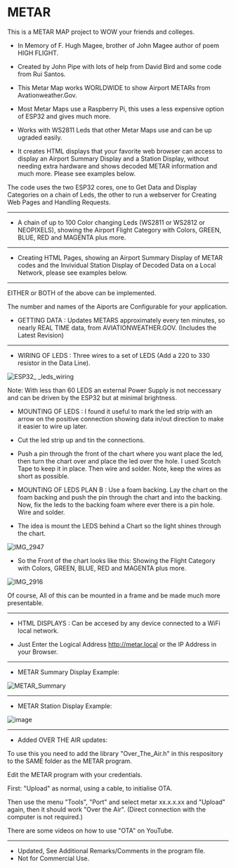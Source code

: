 # METAR
This is a METAR MAP project to WOW your friends and colleges.

+ In Memory of F. Hugh Magee, brother of John Magee author of poem HIGH FLIGHT.
+ Created by John Pipe with lots of help from David Bird and some code from Rui Santos.

+ This Metar Map works WORLDWIDE to show Airport METARs from Avationweather.Gov.

+ Most Metar Maps use a Raspberry Pi, this uses a less expensive option of ESP32 and gives much more.
  
+ Works with WS2811 Leds that other Metar Maps use and can be up ugraded easily.

+ It creates HTML displays that your favorite web browser can access to display an Airport Summary Display and a Station Display, without needing extra hardware and shows decoded METAR information and much more.  Please see examples below.

The code uses the two ESP32 cores, one to Get Data and Display Categories on a chain of Leds, the other to run a webserver for Creating Web Pages and Handling Requests.

---

+ A chain of up to 100 Color changing Leds (WS2811 or WS2812 or NEOPIXELS), showing the Airport Flight Category with Colors, GREEN, BLUE, RED and MAGENTA plus more.

---

+ Creating HTML Pages, showing an Airport Summary Display of METAR codes and the Invividual Station Display of Decoded Data on a Local Network, please see examples below.

---

EITHER or BOTH of the above can be implemented.

The number and names of the Aiports are Configurable for your application.

+ GETTING DATA : Updates METARS approximately every ten minutes, so nearly REAL TIME data, from AVIATIONWEATHER.GOV.  (Includes the Latest Revision)
---

+ WIRING OF LEDS : Three wires to  a set of LEDS (Add a 220 to 330 resistor in the Data Line).


![ESP32_ _leds_wiring](https://user-images.githubusercontent.com/24758833/197342655-f6e17e1f-f41f-4e63-b6c1-63a42799240c.png)

Note: With less than 60 LEDS an external Power Supply is not neccessary and can be driven by the ESP32 but at minimal brightness.


+ MOUNTING OF LEDS : I found it useful to mark the led strip with an arrow on the positive connection showing data in/out direction to make it easier to wire up later.
+ Cut the led strip up and tin the connections.
+ Push a pin through the front of the chart where you want place the led, then turn the chart over and place the led over the hole.  I used Scotch Tape to keep it in place.  Then wire and solder.  Note, keep the wires as short as possible.
+ MOUNTING OF LEDS PLAN B : Use a foam backing. Lay the chart on the foam backing and push the pin through the chart and into the backing.  Now, fix the leds to the backing foam where ever there is a pin hole.  Wire and solder.

+ The idea is mount the LEDS behind a Chart so the light shines through the chart.

![IMG_2947](https://user-images.githubusercontent.com/24758833/157293897-e3d9f13f-debc-4f80-a27e-ef0c16ccbe5c.JPG)


+ So the Front of the chart looks like this: Showing the Flight Category with Colors, GREEN, BLUE, RED and MAGENTA plus more.

![IMG_2916](https://user-images.githubusercontent.com/24758833/157294109-c94372d3-fa67-4a66-8e46-7be0fdde13f8.JPG)

Of course, All of this can be mounted in a frame and be made much more presentable.

---

+ HTML DISPLAYS : Can be accesed by any device connected to a WiFi local network.

+ Just Enter the Logical Address http://metar.local or the IP Address in your Browser.

---

+ METAR Summary Display Example:

![METAR_Summary](https://user-images.githubusercontent.com/24758833/197342754-2bac1db7-003e-47b2-8072-c6f3a0c6f7f8.png)

---

+ METAR Station Display Example:

![image](https://user-images.githubusercontent.com/24758833/183297159-c19801f8-f4aa-4bc4-815a-bca285adbfa8.png)

---

+ Added OVER THE AIR updates:

To use this you need to add the library "Over_The_Air.h" in this respository to the SAME folder as the METAR program.

Edit the METAR program with your credentials.

First: "Upload" as normal, using a cable, to initialise OTA.

Then use the menu  "Tools", "Port" and select  metar xx.x.x.xx and "Upload" again, then it should work "Over the Air".  (Direct connection with the computer is not required.)

There are some videos on how to use "OTA" on YouTube.

---

+ Updated, See Additional Remarks/Comments in the program file.
+ Not for Commercial Use.
